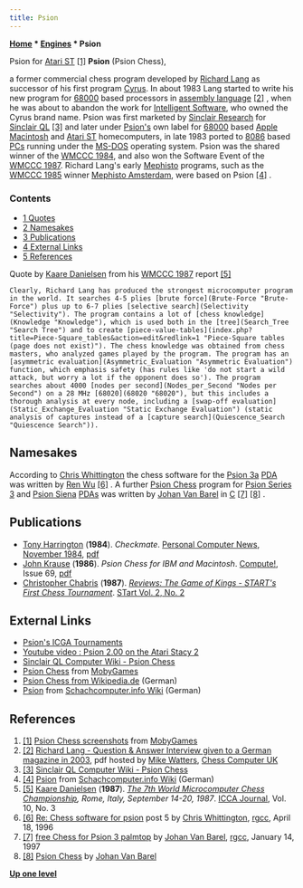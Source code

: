 ```yaml
---
title: Psion
---
```

**[Home](Home "Home") \* [Engines](Engines "Engines") \* Psion**



 [](http://www.mobygames.com/game/psion-chess/screenshots) Psion for [Atari ST](Atari_ST "Atari ST") <a id="cite-note-1" href="#cite-ref-1">[1]</a> 
**Psion** (Psion Chess),  

a former commercial chess program developed by [Richard Lang](Richard_Lang "Richard Lang") as successor of his first program [Cyrus](Cyrus "Cyrus"). In about 1983 Lang started to write his new program for [68000](68000 "68000") based processors in [assembly language](Assembly "Assembly") <a id="cite-note-2" href="#cite-ref-2">[2]</a> , when he was about to abandon the work for [Intelligent Software](Intelligent_Software "Intelligent Software"), who owned the Cyrus brand name. Psion was first marketed by [Sinclair Research](index.php?title=Sinclair&action=edit&redlink=1 "Sinclair (page does not exist)") for [Sinclair QL](https://en.wikipedia.org/wiki/Sinclair_QL) <a id="cite-note-3" href="#cite-ref-3">[3]</a> and later under [Psion's](https://en.wikipedia.org/wiki/Psion) own label for [68000](68000 "68000") based [Apple](index.php?title=Apple&action=edit&redlink=1 "Apple (page does not exist)") [Macintosh](Macintosh "Macintosh") and [Atari ST](Atari_ST "Atari ST") homecomputers, in late 1983 ported to [8086](8086 "8086") based [PCs](IBM_PC "IBM PC") running under the [MS-DOS](MS-DOS "MS-DOS") operating system.
Psion was the shared winner of the [WMCCC 1984](WMCCC_1984 "WMCCC 1984"), and also won the Software Event of the [WMCCC 1987](WMCCC_1987 "WMCCC 1987"). Richard Lang's early [Mephisto](Mephisto "Mephisto") programs, such as the [WMCCC 1985](WMCCC_1985 "WMCCC 1985") winner [Mephisto Amsterdam](Mephisto_Amsterdam "Mephisto Amsterdam"), were based on Psion <a id="cite-note-4" href="#cite-ref-4">[4]</a> . 



### Contents


* [1 Quotes](#quotes)
* [2 Namesakes](#namesakes)
* [3 Publications](#publications)
* [4 External Links](#external-links)
* [5 References](#references)






Quote by [Kaare Danielsen](Kaare_Danielsen "Kaare Danielsen") from his [WMCCC 1987](WMCCC_1987 "WMCCC 1987") report <a id="cite-note-5" href="#cite-ref-5">[5]</a>




```
Clearly, Richard Lang has produced the strongest microcomputer program in the world. It searches 4-5 plies [brute force](Brute-Force "Brute-Force") plus up to 6-7 plies [selective search](Selectivity "Selectivity"). The program contains a lot of [chess knowledge](Knowledge "Knowledge"), which is used both in the [tree](Search_Tree "Search Tree") and to create [piece-value-tables](index.php?title=Piece-Square_tables&action=edit&redlink=1 "Piece-Square tables (page does not exist)"). The chess knowledge was obtained from chess masters, who analyzed games played by the program. The program has an [asymmetric evaluation](Asymmetric_Evaluation "Asymmetric Evaluation") function, which emphasis safety (has rules like 'do not start a wild attack, but worry a lot if the opponent does so'). The program searches about 4000 [nodes per second](Nodes_per_Second "Nodes per Second") on a 28 MHz [68020](68020 "68020"), but this includes a thorough analysis at every node, including a [swap-off evaluation](Static_Exchange_Evaluation "Static Exchange Evaluation") (static analysis of captures instead of a [capture search](Quiescence_Search "Quiescence Search")). 

```

## Namesakes


According to [Chris Whittington](Chris_Whittington "Chris Whittington") the chess software for the [Psion 3a](https://en.wikipedia.org/wiki/Psion_3) [PDA](https://en.wikipedia.org/wiki/Personal_digital_assistant) was written by [Ren Wu](Ren_Wu "Ren Wu") <a id="cite-note-6" href="#cite-ref-6">[6]</a> . A further [Psion Chess](index.php?title=Psion_Chess_(Barel)&action=edit&redlink=1 "Psion Chess (Barel) (page does not exist)") program for [Psion Series 3](https://en.wikipedia.org/wiki/Psion_3) and [Psion Siena](https://en.wikipedia.org/wiki/Psion_Siena) [PDAs](https://en.wikipedia.org/wiki/Personal_digital_assistant) was written by [Johan Van Barel](index.php?title=Johan_Van_Barel&action=edit&redlink=1 "Johan Van Barel (page does not exist)") in [C](C "C") <a id="cite-note-7" href="#cite-ref-7">[7]</a> <a id="cite-note-8" href="#cite-ref-8">[8]</a> .



## Publications


* [Tony Harrington](Tony_Harrington "Tony Harrington") (**1984**). *Checkmate*. [Personal Computer News](http://www.acornelectron.co.uk/mags/pcn/top_lvl.html), [November 1984](http://www.acornelectron.co.uk/mags/pcn/cats/pcn086.html), [pdf](http://www.chesscomputeruk.com/PC_News_November_1984.pdf)
* [John Krause](John_Krause "John Krause") (**1986**). *Psion Chess for IBM and Macintosh*. [Compute!](Compute! "Compute!"), Issue 69, [pdf](https://www.commodore.ca/gallery/magazines/compute/Compute-069-01.pdf)
* [Christopher Chabris](Christopher_Chabris "Christopher Chabris") (**1987**). *[Reviews: The Game of Kings - START's First Chess Tournament](http://www.atarimagazines.com/startv2n2/chess.html)*. [STart Vol. 2, No. 2](http://www.atarimagazines.com/index/?issue=startv2n2)


## External Links


* [Psion's ICGA Tournaments](https://www.game-ai-forum.org/icga-tournaments/program.php?id=483)
* [Youtube video : Psion 2.00 on the Atari Stacy 2](https://www.youtube.com/watch?v=62MD23zK5o8&t=2m38s)
* [Sinclair QL Computer Wiki - Psion Chess](http://www.rwapadventures.com/ql_wiki/index.php?title=Psion%20Chess)
* [Psion Chess](http://www.mobygames.com/game/psion-chess) from [MobyGames](https://en.wikipedia.org/wiki/MobyGames)
* [Psion Chess from Wikipedia.de](http://de.wikipedia.org/wiki/Psion_Chess) (German)
* [Psion](http://www.schach-computer.info/wiki/index.php/Psion) from [Schachcomputer.info Wiki](http://www.schach-computer.info/wiki/index.php/Hauptseite_En) (German)


## References


1. <a id="cite-ref-1" href="#cite-note-1">[1]</a> [Psion Chess screenshots](http://www.mobygames.com/game/psion-chess/screenshots) from [MobyGames](https://en.wikipedia.org/wiki/MobyGames)
2. <a id="cite-ref-2" href="#cite-note-2">[2]</a> [Richard Lang - Question & Answer Interview given to a German magazine in 2003](http://www.chesscomputeruk.com/Richard_Lang_Q_A.pdf), pdf hosted by [Mike Watters](Mike_Watters "Mike Watters"), [Chess Computer UK](http://www.chesscomputeruk.com/index.html)
3. <a id="cite-ref-3" href="#cite-note-3">[3]</a> [Sinclair QL Computer Wiki - Psion Chess](http://www.rwapadventures.com/ql_wiki/index.php?title=Psion%20Chess)
4. <a id="cite-ref-4" href="#cite-note-4">[4]</a> [Psion](http://www.schach-computer.info/wiki/index.php/Psion) from [Schachcomputer.info Wiki](http://www.schach-computer.info/wiki/index.php/Hauptseite_En) (German)
5. <a id="cite-ref-5" href="#cite-note-5">[5]</a> [Kaare Danielsen](Kaare_Danielsen "Kaare Danielsen") (**1987**). *[The 7th World Microcomputer Chess Championship](WMCCC_1987 "WMCCC 1987"), Rome, Italy, September 14-20, 1987*. [ICCA Journal](ICGA_Journal "ICGA Journal"), Vol. 10, No. 3
6. <a id="cite-ref-6" href="#cite-note-6">[6]</a> [Re: Chess software for psion](http://groups.google.com/group/comp.sys.psion/browse_frm/thread/ed72cc49dab891f6) post 5 by [Chris Whittington](Chris_Whittington "Chris Whittington"), [rgcc](Computer_Chess_Forums "Computer Chess Forums"), April 18, 1996
7. <a id="cite-ref-7" href="#cite-note-7">[7]</a> [free Chess for Psion 3 palmtop](http://groups.google.com/group/rec.games.chess.computer/browse_frm/thread/64419b7476bf4b11) by [Johan Van Barel](index.php?title=Johan_Van_Barel&action=edit&redlink=1 "Johan Van Barel (page does not exist)"), [rgcc](Computer_Chess_Forums "Computer Chess Forums"), January 14, 1997
8. <a id="cite-ref-8" href="#cite-note-8">[8]</a> [Psion Chess](http://www.vanbarel.com/psiox/chess.html) by [Johan Van Barel](index.php?title=Johan_Van_Barel&action=edit&redlink=1 "Johan Van Barel (page does not exist)")

**[Up one level](Engines "Engines")**







 
